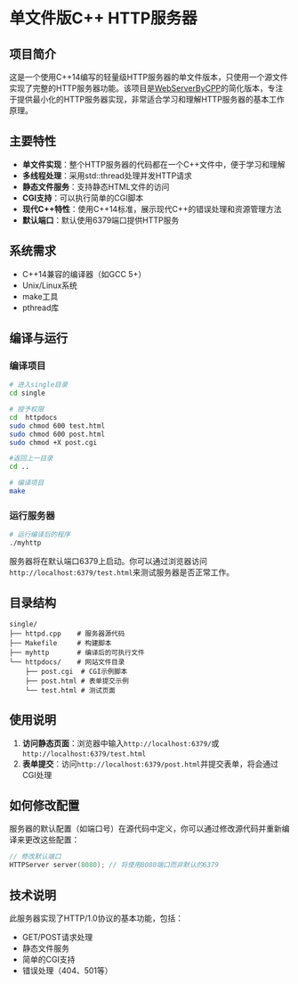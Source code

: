 # 单文件版C++ HTTP服务器

## 项目简介

这是一个使用C++14编写的轻量级HTTP服务器的单文件版本，只使用一个源文件实现了完整的HTTP服务器功能。该项目是[WebServerByCPP](https://github.com/No-World/WebServerByCPP)的简化版本，专注于提供最小化的HTTP服务器实现，非常适合学习和理解HTTP服务器的基本工作原理。

## 主要特性

- **单文件实现**：整个HTTP服务器的代码都在一个C++文件中，便于学习和理解
- **多线程处理**：采用std::thread处理并发HTTP请求
- **静态文件服务**：支持静态HTML文件的访问
- **CGI支持**：可以执行简单的CGI脚本
- **现代C++特性**：使用C++14标准，展示现代C++的错误处理和资源管理方法
- **默认端口**：默认使用6379端口提供HTTP服务

## 系统需求

- C++14兼容的编译器（如GCC 5+）
- Unix/Linux系统
- make工具
- pthread库

## 编译与运行

### 编译项目

```bash
# 进入single目录
cd single

# 授予权限
cd  httpdocs
sudo chmod 600 test.html
sudo chmod 600 post.html
sudo chmod +X post.cgi

#返回上一目录
cd ..

# 编译项目
make
```

### 运行服务器

```bash
# 运行编译后的程序
./myhttp
```

服务器将在默认端口6379上启动。你可以通过浏览器访问`http://localhost:6379/test.html`来测试服务器是否正常工作。

## 目录结构

```
single/
├── httpd.cpp    # 服务器源代码
├── Makefile     # 构建脚本
├── myhttp       # 编译后的可执行文件
└── httpdocs/    # 网站文件目录
    ├── post.cgi  # CGI示例脚本
    ├── post.html # 表单提交示例
    └── test.html # 测试页面
```

## 使用说明

1. **访问静态页面**：浏览器中输入`http://localhost:6379/`或`http://localhost:6379/test.html`
2. **表单提交**：访问`http://localhost:6379/post.html`并提交表单，将会通过CGI处理

## 如何修改配置

服务器的默认配置（如端口号）在源代码中定义，你可以通过修改源代码并重新编译来更改这些配置：

```cpp
// 修改默认端口
HTTPServer server(8080); // 将使用8080端口而非默认的6379
```

## 技术说明

此服务器实现了HTTP/1.0协议的基本功能，包括：

- GET/POST请求处理
- 静态文件服务
- 简单的CGI支持
- 错误处理（404、501等）
